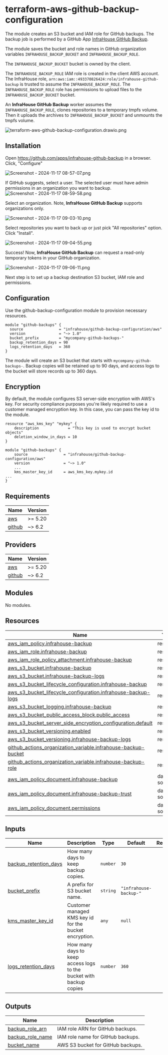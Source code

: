 # terraform-aws-github-backup-configuration
The module creates an S3 bucket and IAM role for GitHub backups.
The backup job is performed by a GitHub App
[InfraHouse GitHub Backup](https://github.com/apps/infrahouse-github-backup).

The module saves the bucket and role names in GitHub organization variables
`INFRAHOUSE_BACKUP_BUCKET` and `INFRAHOUSE_BACKUP_ROLE`.

The `INFRAHOUSE_BACKUP_BUCKET` bucket is owned by the client.

The `INFRAHOUSE_BACKUP_ROLE` IAM role is created in the client AWS account.
The InfraHouse role, `arn:aws:iam::493370826424:role/infrahouse-github-backup` is trusted to assume the `INFRAHOUSE_BACKUP_ROLE`.
The `INFRAHOUSE_BACKUP_ROLE` role has permissions to upload files to the `INFRAHOUSE_BACKUP_BUCKET` bucket.


An **InfraHouse GitHub Backup** worker assumes the `INFRAHOUSE_BACKUP_ROLE`, clones repositories
to a temporary tmpfs volume. Then it uploads the archives to `INFRAHOUSE_BACKUP_BUCKET` and unmounts the tmpfs volume.

![terraform-aws-github-backup-configuration.drawio.png](https://github.com/infrahouse/terraform-aws-github-backup-configuration/raw/main/assets/terraform-aws-github-backup-configuration.drawio.png)

## Installation

Open https://github.com/apps/infrahouse-github-backup in a browser. Click, "Configure"

![Screenshot - 2024-11-17 08-57-07.png](https://github.com/infrahouse/terraform-aws-github-backup-configuration/raw/main/assets/Screenshot%20-%202024-11-17%2008-57-07.png)

If GitHub suggests, select a user. The selected user must have admin permissions in an organization you want to backup.
![Screenshot - 2024-11-17 08-59-58.png](https://github.com/infrahouse/terraform-aws-github-backup-configuration/raw/main/assets/Screenshot%20-%202024-11-17%2008-59-58.png)

Select an organization. Note, **InfraHouse GitHub Backup** supports organizations only.

![Screenshot - 2024-11-17 09-03-10.png](https://github.com/infrahouse/terraform-aws-github-backup-configuration/raw/main/assets/Screenshot%20-%202024-11-17%2009-03-10.png)

Select repositories you want to back up or just pick "All repositories" option. Click "Install".

![Screenshot - 2024-11-17 09-04-55.png](https://github.com/infrahouse/terraform-aws-github-backup-configuration/raw/main/assets/Screenshot%20-%202024-11-17%2009-04-55.png)

Success! Now,
**InfraHouse GitHub Backup** can request a read-only temporary tokens in your GitHub organization.

![Screenshot - 2024-11-17 09-06-11.png](https://github.com/infrahouse/terraform-aws-github-backup-configuration/raw/main/assets/Screenshot%20-%202024-11-17%2009-06-11.png)

Next step is to set up a backup destination S3 bucket, IAM role and permissions.

## Configuration

Use the github-backup-configuration module to provision necessary resources.
```hcl
module "github-backups" {
  source                = "infrahouse/github-backup-configuration/aws"
  version               = "~> 1.0"
  bucket_prefix         = "mycompany-github-backups-"
  backup_retention_days = 90
  logs_retention_days   = 360
}
```
The module will create an S3 bucket that starts with `mycompany-github-backups-`.
Backup copies will be retained up to 90 days, and access logs to the bucket will store records up to 360 days.


## Encryption
By default, the module configures S3 server-side encryption with AWS's key. For security compliance purposes you're
likely required to use a customer managed encryption key. In this case, you can pass the key id to the module.

```hcl
resource "aws_kms_key" "mykey" {
    description             = "This key is used to encrypt bucket objects"
    deletion_window_in_days = 10
}

module "github-backups" {
    source                = "infrahouse/github-backup-configuration/aws"
    version               = "~> 1.0"
    ...
    kms_master_key_id     = aws_kms_key.mykey.id
...
}
```
## Requirements

| Name | Version |
|------|---------|
| <a name="requirement_aws"></a> [aws](#requirement\_aws) | >= 5.20 |
| <a name="requirement_github"></a> [github](#requirement\_github) | ~> 6.2 |

## Providers

| Name | Version |
|------|---------|
| <a name="provider_aws"></a> [aws](#provider\_aws) | >= 5.20 |
| <a name="provider_github"></a> [github](#provider\_github) | ~> 6.2 |

## Modules

No modules.

## Resources

| Name | Type |
|------|------|
| [aws_iam_policy.infrahouse-backup](https://registry.terraform.io/providers/hashicorp/aws/latest/docs/resources/iam_policy) | resource |
| [aws_iam_role.infrahouse-backup](https://registry.terraform.io/providers/hashicorp/aws/latest/docs/resources/iam_role) | resource |
| [aws_iam_role_policy_attachment.infrahouse-backup](https://registry.terraform.io/providers/hashicorp/aws/latest/docs/resources/iam_role_policy_attachment) | resource |
| [aws_s3_bucket.infrahouse-backup](https://registry.terraform.io/providers/hashicorp/aws/latest/docs/resources/s3_bucket) | resource |
| [aws_s3_bucket.infrahouse-backup-logs](https://registry.terraform.io/providers/hashicorp/aws/latest/docs/resources/s3_bucket) | resource |
| [aws_s3_bucket_lifecycle_configuration.infrahouse-backup](https://registry.terraform.io/providers/hashicorp/aws/latest/docs/resources/s3_bucket_lifecycle_configuration) | resource |
| [aws_s3_bucket_lifecycle_configuration.infrahouse-backup-logs](https://registry.terraform.io/providers/hashicorp/aws/latest/docs/resources/s3_bucket_lifecycle_configuration) | resource |
| [aws_s3_bucket_logging.infrahouse-backup](https://registry.terraform.io/providers/hashicorp/aws/latest/docs/resources/s3_bucket_logging) | resource |
| [aws_s3_bucket_public_access_block.public_access](https://registry.terraform.io/providers/hashicorp/aws/latest/docs/resources/s3_bucket_public_access_block) | resource |
| [aws_s3_bucket_server_side_encryption_configuration.default](https://registry.terraform.io/providers/hashicorp/aws/latest/docs/resources/s3_bucket_server_side_encryption_configuration) | resource |
| [aws_s3_bucket_versioning.enabled](https://registry.terraform.io/providers/hashicorp/aws/latest/docs/resources/s3_bucket_versioning) | resource |
| [aws_s3_bucket_versioning.infrahouse-backup-logs](https://registry.terraform.io/providers/hashicorp/aws/latest/docs/resources/s3_bucket_versioning) | resource |
| [github_actions_organization_variable.infrahouse-backup-bucket](https://registry.terraform.io/providers/integrations/github/latest/docs/resources/actions_organization_variable) | resource |
| [github_actions_organization_variable.infrahouse-backup-role](https://registry.terraform.io/providers/integrations/github/latest/docs/resources/actions_organization_variable) | resource |
| [aws_iam_policy_document.infrahouse-backup](https://registry.terraform.io/providers/hashicorp/aws/latest/docs/data-sources/iam_policy_document) | data source |
| [aws_iam_policy_document.infrahouse-backup-trust](https://registry.terraform.io/providers/hashicorp/aws/latest/docs/data-sources/iam_policy_document) | data source |
| [aws_iam_policy_document.permissions](https://registry.terraform.io/providers/hashicorp/aws/latest/docs/data-sources/iam_policy_document) | data source |

## Inputs

| Name | Description                                                        | Type | Default | Required |
|------|--------------------------------------------------------------------|------|---------|:--------:|
| <a name="input_backup_retention_days"></a> [backup\_retention\_days](#input\_backup\_retention\_days) | How many days to keep backup copies.                               | `number` | `30` | no |
| <a name="input_bucket_prefix"></a> [bucket\_prefix](#input\_bucket\_prefix) | A prefix for S3 bucket name. | `string` | `"infrahouse-backup-"` | no |
| <a name="input_kms_master_key_id"></a> [kms\_master\_key\_id](#input\_kms\_master\_key\_id) | Customer managed KMS key id for the bucket encryption.             | `any` | `null` | no |
| <a name="input_logs_retention_days"></a> [logs\_retention\_days](#input\_logs\_retention\_days) | How many days to keep access logs to the bucket with backup copies | `number` | `360` | no |

## Outputs

| Name | Description |
|------|-------------|
| <a name="output_backup_role_arn"></a> [backup\_role\_arn](#output\_backup\_role\_arn) | IAM role ARN for GitHub backups. |
| <a name="output_backup_role_name"></a> [backup\_role\_name](#output\_backup\_role\_name) | IAM role name for GitHub backups. |
| <a name="output_bucket_name"></a> [bucket\_name](#output\_bucket\_name) | AWS S3 bucket for GitHub backups. |
